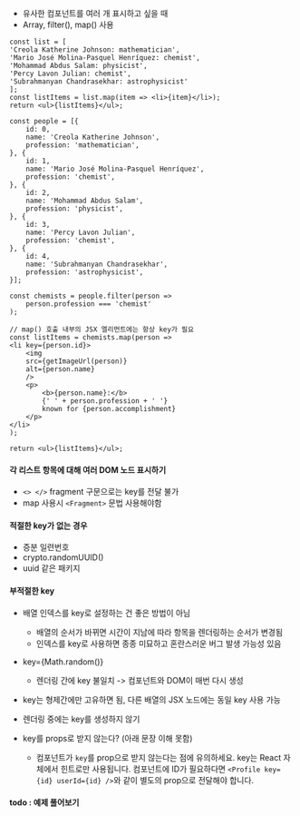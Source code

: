 - 유사한 컴포넌트를 여러 개 표시하고 싶을 때
- Array, filter(), map() 사용

```tsx
const list = [  
'Creola Katherine Johnson: mathematician',  
'Mario José Molina-Pasquel Henríquez: chemist',  
'Mohammad Abdus Salam: physicist',  
'Percy Lavon Julian: chemist',  
'Subrahmanyan Chandrasekhar: astrophysicist'  
];
const listItems = list.map(item => <li>{item}</li>);
return <ul>{listItems}</ul>;
```

```tsx
const people = [{  
	id: 0,  
	name: 'Creola Katherine Johnson',  
	profession: 'mathematician',  
}, {  
	id: 1,  
	name: 'Mario José Molina-Pasquel Henríquez',  
	profession: 'chemist',  
}, {  
	id: 2,  
	name: 'Mohammad Abdus Salam',  
	profession: 'physicist',  
}, {  
	id: 3,  
	name: 'Percy Lavon Julian',  
	profession: 'chemist',  
}, {  
	id: 4,  
	name: 'Subrahmanyan Chandrasekhar',  
	profession: 'astrophysicist',  
}];

const chemists = people.filter(person =>  
	person.profession === 'chemist'  
);

// map() 호출 내부의 JSX 엘리먼트에는 항상 key가 필요
const listItems = chemists.map(person =>  
<li key={person.id}>  
	<img  
	src={getImageUrl(person)}  
	alt={person.name}  
	/>  
	<p>  
		<b>{person.name}:</b>  
		{' ' + person.profession + ' '}  
		known for {person.accomplishment}  
	</p>  
</li>  
);

return <ul>{listItems}</ul>;
```

#### 각 리스트 항목에 대해 여러 DOM 노드 표시하기 
- `<> </>` fragment 구문으로는 key를 전달 불가
- map 사용시 `<Fragment>` 문법 사용해야함

#### 적절한 key가 없는 경우
- 증분 일련번호 
- crypto.randomUUID()
- uuid 같은 패키지

#### 부적절한 key
- 배열 인덱스를 key로 설정하는 건 좋은 방법이 아님
	- 배열의 순서가 바뀌면 시간이 지남에 따라 항목을 렌더링하는 순서가 변경됨
	- 인덱스를 key로 사용하면 종종 미묘하고 혼란스러운 버그 발생 가능성 있음
- key={Math.random()}
	- 렌더링 간에 key 불일치 -> 컴포넌트와 DOM이 매번 다시 생성

 
- key는 형제간에만 고유하면 됨, 다른 배열의 JSX 노드에는 동일 key 사용 가능
- 렌더링 중에는 key를 생성하지 않기
- key를 props로 받지 않는다? (아래 문장 이해 못함)
	- 컴포넌트가 `key`를 prop으로 받지 않는다는 점에 유의하세요. key는 React 자체에서 힌트로만 사용됩니다. 컴포넌트에 ID가 필요하다면 `<Profile key={id} userId={id} />`와 같이 별도의 prop으로 전달해야 합니다.

#### todo : 예제 풀어보기
